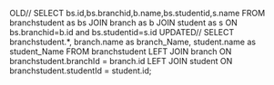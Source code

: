 OLD//
SELECT bs.id,bs.branchid,b.name,bs.studentid,s.name FROM branchstudent as bs
JOIN 
branch as b 
JOIN
student as s 
ON
bs.branchid=b.id and bs.studentid=s.id
UPDATED//
SELECT branchstudent.*, branch.name as branch_Name, student.name as student_Name
FROM branchstudent 
	LEFT JOIN branch ON branchstudent.branchId = branch.id 
	LEFT JOIN student ON branchstudent.studentId = student.id;